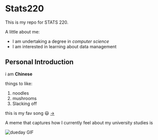 # Stats220

This is my repo for STATS 220. 

A little about me:

- I am undertaking a degree in *computer science*
- I am interested in learning about data management

## Personal Introduction
i am **Chinese**

things to like:
1. noodles
2. mushrooms
3. Slacking off

this is my fav song :smiley: [->](https://youtu.be/ZthUo-Z97uw?si=BUKe7gbrqOhyJ3lK)


A meme that captures how I currently feel about my university studies is 

![dueday GIF](https://media.giphy.com/media/v1.Y2lkPTc5MGI3NjExejZqb2ZpY3ZiY3B2NHZnMmZyb2thMDZ4MW5pNGJra2RxMzUyNDgxNiZlcD12MV9naWZzX3NlYXJjaCZjdD1n/jwxy5MXUWDKlUtQatg/giphy.gif)
